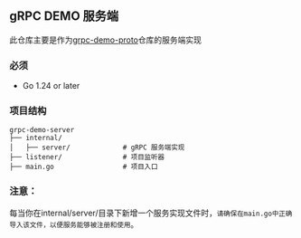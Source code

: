 ## gRPC DEMO 服务端

此仓库主要是作为[grpc-demo-proto](https://github.com/archine/grpc-demo-proto)仓库的服务端实现

### 必须

- Go 1.24 or later

### 项目结构

```
grpc-demo-server
├── internal/
│   ├── server/             # gRPC 服务端实现
├── listener/               # 项目监听器
├── main.go                 # 项目入口
```

### 注意：
每当你在internal/server/目录下新增一个服务实现文件时，``请确保在main.go中正确导入该文件，以便服务能够被注册和使用``。